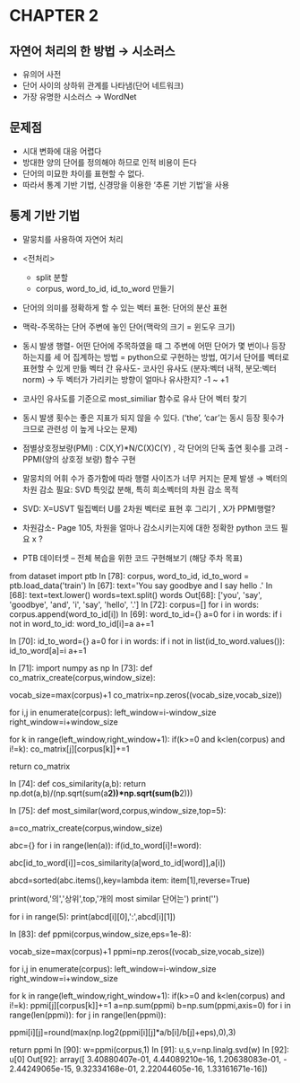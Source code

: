 # CHAPTER 2

## 자연어 처리의 한 방법 → 시소러스
- 유의어 사전
- 단어 사이의 상하위 관계를 나타냄(단어 네트워크)
- 가장 유명한 시소러스 → WordNet

## 문제점
- 시대 변화에 대응 어렵다
- 방대한 양의 단어를 정의해야 하므로 인적 비용이 든다
- 단어의 미묘한 차이를 표현할 수 없다.
- 따라서 통계 기반 기법, 신경망을 이용한 ‘추론 기반 기법’을 사용

## 통계 기반 기법
- 말뭉치를 사용하여 자연어 처리

- <전처리>
  - split 분할
  - corpus, word_to_id, id_to_word 만들기
  
- 단어의 의미를 정확하게 할 수 있는 벡터 표현: 단어의 분산 표현
- 맥락-주목하는 단어 주변에 놓인 단어(맥락의 크기 = 윈도우 크기)
- 동시 발생 행렬- 어떤 단어에 주목하였을 때 그 주변에 어떤 단어가 몇 번이나 등장하는지를 세
어 집계하는 방법 = python으로 구현하는 방법, 여기서 단어를 벡터로 표현할 수 있게 만듦
벡터 간 유사도- 코사인 유사도 (분자:벡터 내적, 분모:벡터norm) → 두 벡터가 가리키는 방향이
얼마나 유사한지? -1 ~ +1

- 코사인 유사도를 기준으로 most_similiar 함수로 유사 단어 벡터 찾기
- 동시 발생 횟수는 좋은 지표가 되지 않을 수 있다. (‘the’, ‘car’는 동시 등장 횟수가 크므로 관련성
이 높게 나오는 문제)
- 점별상호정보량(PMI) : C(X,Y)*N/C(X)C(Y) , 각 단어의 단독 출연 횟수를 고려 -PPMI(양의 상호정
보량) 함수 구현

- 말뭉치의 어휘 수가 증가함에 따라 행렬 사이즈가 너무 커지는 문제 발생 → 벡터의 차원 감소
필요: SVD 특잇값 분해, 특히 희소벡터의 차원 감소 목적
- SVD: X=USVT 밀집벡터 U를 2차원 벡터로 표현 후 그리기 , X가 PPMI행렬?
- 차원감소- Page 105, 차원을 얼마나 감소시키는지에 대한 정확한 python 코드 필요 x ?
- PTB 데이터셋 – 전체 복습을 위한 코드 구현해보기 (해당 주차 목표)

from dataset import ptb
In [78]:
corpus, word_to_id, id_to_word = ptb.load_data('train')
In [67]:
text='You say goodbye and I say hello .'
In [68]:
text=text.lower()
words=text.split()
words
Out[68]:
['you', 'say', 'goodbye', 'and', 'i', 'say', 'hello', '.']
In [72]:
corpus=[]
for i in words:
 corpus.append(word_to_id[i])
In [69]:
word_to_id={}
a=0
for i in words:
 if i not in word_to_id:
 word_to_id[i]=a
 a+=1

In [70]:
id_to_word={}
a=0
for i in words:
 if i not in list(id_to_word.values()):
 id_to_word[a]=i
 a+=1

In [71]:
import numpy as np
In [73]:
def co_matrix_create(corpus,window_size):

 vocab_size=max(corpus)+1
 co_matrix=np.zeros((vocab_size,vocab_size))

 for i,j in enumerate(corpus):
 left_window=i-window_size
 right_window=i+window_size

 for k in range(left_window,right_window+1):
 if(k>=0 and k<len(corpus) and i!=k):
 co_matrix[j][corpus[k]]+=1

 return co_matrix


In [74]:
def cos_similarity(a,b):
 return np.dot(a,b)/(np.sqrt(sum(a**2))*np.sqrt(sum(b**2)))

In [75]:
def most_similar(word,corpus,window_size,top=5):

 a=co_matrix_create(corpus,window_size)

 abc={}
 for i in range(len(a)):
 if(id_to_word[i]!=word):

abc[id_to_word[i]]=cos_similarity(a[word_to_id[word]],a[i])

 abcd=sorted(abc.items(),key=lambda item:
item[1],reverse=True)

 print(word,'의','상위',top,'개의 most similar 단어는')
 print('')

 for i in range(5):
 print(abcd[i][0],':',abcd[i][1])



In [83]:
def ppmi(corpus,window_size,eps=1e-8):

 vocab_size=max(corpus)+1
 ppmi=np.zeros((vocab_size,vocab_size))

 for i,j in enumerate(corpus):
 left_window=i-window_size
 right_window=i+window_size

 for k in range(left_window,right_window+1):
 if(k>=0 and k<len(corpus) and i!=k):
 ppmi[j][corpus[k]]+=1
 a=np.sum(ppmi)
 b=np.sum(ppmi,axis=0)
 for i in range(len(ppmi)):
 for j in range(len(ppmi)):

ppmi[i][j]=round(max(np.log2(ppmi[i][j]*a/b[i]/b[j]+eps),0),3)

 return ppmi
In [90]:
w=ppmi(corpus,1)
In [91]:
u,s,v=np.linalg.svd(w)
In [92]:
u[0]
Out[92]:
array([ 3.40880407e-01, 4.44089210e-16, 1.20638083e-01, -
2.44249065e-15,
 9.32334168e-01, 2.22044605e-16, 1.33161671e-16])
